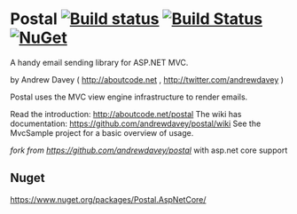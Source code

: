 # Postal [![Build status](https://ci.appveyor.com/api/projects/status/4qcwy63wku61eqhb?svg=true)](https://ci.appveyor.com/project/hermanho/postal) [![Build Status](https://travis-ci.org/hermanho/postal.svg?branch=master)](https://travis-ci.org/hermanho/postal) [![NuGet](https://img.shields.io/nuget/vpre/Postal.AspNetCore.svg)](https://www.nuget.org/packages/Postal.AspNetCore/) 


A handy email sending library for ASP.NET MVC.

by Andrew Davey ( http://aboutcode.net , http://twitter.com/andrewdavey )

Postal uses the MVC view engine infrastructure to render emails.

Read the introduction: http://aboutcode.net/postal
The wiki has documentation: https://github.com/andrewdavey/postal/wiki
See the MvcSample project for a basic overview of usage.

_fork from https://github.com/andrewdavey/postal_ with asp.net core support

## Nuget
https://www.nuget.org/packages/Postal.AspNetCore/
